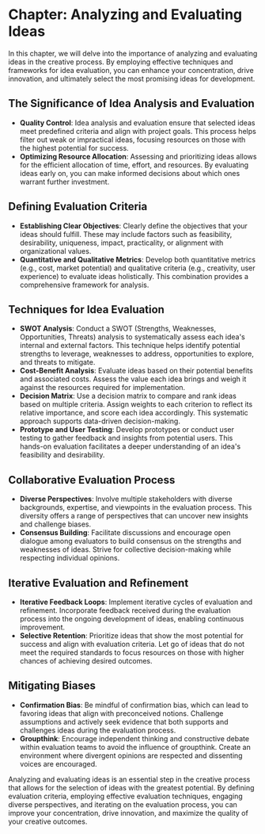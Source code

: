 Chapter: Analyzing and Evaluating Ideas
=======================================

In this chapter, we will delve into the importance of analyzing and evaluating ideas in the creative process. By employing effective techniques and frameworks for idea evaluation, you can enhance your concentration, drive innovation, and ultimately select the most promising ideas for development.

The Significance of Idea Analysis and Evaluation
------------------------------------------------

* **Quality Control**: Idea analysis and evaluation ensure that selected ideas meet predefined criteria and align with project goals. This process helps filter out weak or impractical ideas, focusing resources on those with the highest potential for success.
* **Optimizing Resource Allocation**: Assessing and prioritizing ideas allows for the efficient allocation of time, effort, and resources. By evaluating ideas early on, you can make informed decisions about which ones warrant further investment.

Defining Evaluation Criteria
----------------------------

* **Establishing Clear Objectives**: Clearly define the objectives that your ideas should fulfill. These may include factors such as feasibility, desirability, uniqueness, impact, practicality, or alignment with organizational values.
* **Quantitative and Qualitative Metrics**: Develop both quantitative metrics (e.g., cost, market potential) and qualitative criteria (e.g., creativity, user experience) to evaluate ideas holistically. This combination provides a comprehensive framework for analysis.

Techniques for Idea Evaluation
------------------------------

* **SWOT Analysis**: Conduct a SWOT (Strengths, Weaknesses, Opportunities, Threats) analysis to systematically assess each idea's internal and external factors. This technique helps identify potential strengths to leverage, weaknesses to address, opportunities to explore, and threats to mitigate.
* **Cost-Benefit Analysis**: Evaluate ideas based on their potential benefits and associated costs. Assess the value each idea brings and weigh it against the resources required for implementation.
* **Decision Matrix**: Use a decision matrix to compare and rank ideas based on multiple criteria. Assign weights to each criterion to reflect its relative importance, and score each idea accordingly. This systematic approach supports data-driven decision-making.
* **Prototype and User Testing**: Develop prototypes or conduct user testing to gather feedback and insights from potential users. This hands-on evaluation facilitates a deeper understanding of an idea's feasibility and desirability.

Collaborative Evaluation Process
--------------------------------

* **Diverse Perspectives**: Involve multiple stakeholders with diverse backgrounds, expertise, and viewpoints in the evaluation process. This diversity offers a range of perspectives that can uncover new insights and challenge biases.
* **Consensus Building**: Facilitate discussions and encourage open dialogue among evaluators to build consensus on the strengths and weaknesses of ideas. Strive for collective decision-making while respecting individual opinions.

Iterative Evaluation and Refinement
-----------------------------------

* **Iterative Feedback Loops**: Implement iterative cycles of evaluation and refinement. Incorporate feedback received during the evaluation process into the ongoing development of ideas, enabling continuous improvement.
* **Selective Retention**: Prioritize ideas that show the most potential for success and align with evaluation criteria. Let go of ideas that do not meet the required standards to focus resources on those with higher chances of achieving desired outcomes.

Mitigating Biases
-----------------

* **Confirmation Bias**: Be mindful of confirmation bias, which can lead to favoring ideas that align with preconceived notions. Challenge assumptions and actively seek evidence that both supports and challenges ideas during the evaluation process.
* **Groupthink**: Encourage independent thinking and constructive debate within evaluation teams to avoid the influence of groupthink. Create an environment where divergent opinions are respected and dissenting voices are encouraged.

Analyzing and evaluating ideas is an essential step in the creative process that allows for the selection of ideas with the greatest potential. By defining evaluation criteria, employing effective evaluation techniques, engaging diverse perspectives, and iterating on the evaluation process, you can improve your concentration, drive innovation, and maximize the quality of your creative outcomes.

